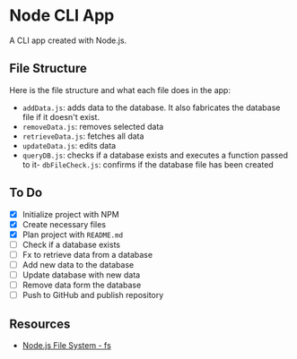 # Node CLI App


A CLI app created with Node.js.

## File Structure

Here is the file structure and what each file does in the app:

- `addData.js`: adds data to the database. It also fabricates the database file if it doesn't exist.
- `removeData.js`: removes selected data
- `retrieveData.js`: fetches all data
- `updateData.js`: edits data
- `queryDB.js`: checks if a database exists and executes a function passed to it- `dbFileCheck.js`: confirms if the database file has been created

## To Do

- [x] Initialize project with NPM
- [x] Create necessary files
- [x] Plan project with `README.md`
- [ ] Check if a database exists
- [ ] Fx to retrieve data from a database
- [ ] Add new data to the database
- [ ] Update database with new data
- [ ] Remove data form the database
- [ ] Push to GitHub and publish repository

## Resources

- [Node.js File System - fs](https://nodejs.org/api/fs.html)

